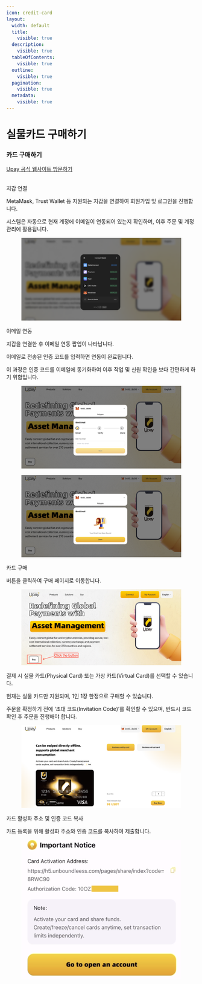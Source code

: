 ```yaml
---
icon: credit-card
layout:
  width: default
  title:
    visible: true
  description:
    visible: true
  tableOfContents:
    visible: true
  outline:
    visible: true
  pagination:
    visible: true
  metadata:
    visible: true
---
```


# 실물카드 구매하기

### 카드 구매하기

[Upay 공식 웹사이트 방문하기](https://www.ubdpay.com/)

\
지갑 연결

MetaMask, Trust Wallet 등 지원되는 지갑을 연결하여 회원가입 및 로그인을 진행합니다.

시스템은 자동으로 현재 계정에 이메일이 연동되어 있는지 확인하며, 이후 주문 및 계정 관리에 활용됩니다.

<figure><img src="../.gitbook/assets/截屏2025-09-08 20.17.41.png" alt=""><figcaption></figcaption></figure>

이메일 연동&#x20;

지갑을 연결한 후 이메일 연동 팝업이 나타납니다.

이메일로 전송된 인증 코드를 입력하면 연동이 완료됩니다.

이 과정은 인증 코드를 이메일에 동기화하여 이후 작업 및 신원 확인을 보다 간편하게 하기 위함입니다.

<div><figure><img src="../.gitbook/assets/截屏2025-09-08 20.20.37.png" alt=""><figcaption></figcaption></figure> <figure><img src="../.gitbook/assets/截屏2025-09-08 20.21.15.png" alt=""><figcaption></figcaption></figure></div>

카드 구매

버튼을 클릭하여 구매 페이지로 이동합니다.

<figure><img src="../.gitbook/assets/image (1).png" alt=""><figcaption></figcaption></figure>

결제 시 실물 카드(Physical Card) 또는 가상 카드(Virtual Card)를 선택할 수 있습니다.

현재는 실물 카드만 지원되며, 1인 1장 한정으로 구매할 수 있습니다.

주문을 확정하기 전에 ‘초대 코드(Invitation Code)’를 확인할 수 있으며, 반드시 코드 확인 후 주문을 진행해야 합니다.

<figure><img src="../.gitbook/assets/截屏2025-09-08 20.26.34.png" alt=""><figcaption></figcaption></figure>

카드 활성화 주소 및 인증 코드 복사

카드 등록을 위해 활성화 주소와 인증 코드를 복사하여 제출합니다.

<figure><img src="../.gitbook/assets/截屏2025-09-08 20.40.44.png" alt=""><figcaption></figcaption></figure>



